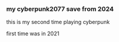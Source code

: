 ### my cyberpunk2077 save from 2024

this is my second time playing cyberpunk

first time was in 2021

